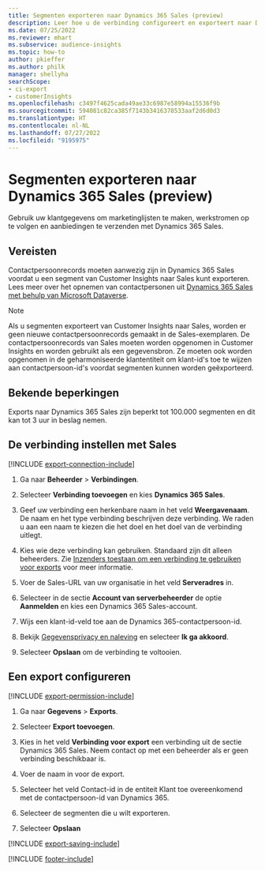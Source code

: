 ```yaml
---
title: Segmenten exporteren naar Dynamics 365 Sales (preview)
description: Leer hoe u de verbinding configureert en exporteert naar Dynamics 365 Sales.
ms.date: 07/25/2022
ms.reviewer: mhart
ms.subservice: audience-insights
ms.topic: how-to
author: pkieffer
ms.author: philk
manager: shellyha
searchScope:
- ci-export
- customerInsights
ms.openlocfilehash: c3497f4625cada49ae33c6987e58994a15536f9b
ms.sourcegitcommit: 594081c82ca385f7143b3416378533aaf2d6d0d3
ms.translationtype: HT
ms.contentlocale: nl-NL
ms.lasthandoff: 07/27/2022
ms.locfileid: "9195975"
---
```

# <a name="export-segments-to-dynamics-365-sales-preview"></a>Segmenten exporteren naar Dynamics 365 Sales (preview)

Gebruik uw klantgegevens om marketinglijsten te maken, werkstromen op te volgen en aanbiedingen te verzenden met Dynamics 365 Sales.

## <a name="prerequisites"></a>Vereisten

Contactpersoonrecords moeten aanwezig zijn in Dynamics 365 Sales voordat u een segment van Customer Insights naar Sales kunt exporteren. Lees meer over het opnemen van contactpersonen uit [Dynamics 365 Sales met behulp van Microsoft Dataverse](connect-dataverse-managed-lake.md).

   > [!NOTE]
   > Als u segmenten exporteert van Customer Insights naar Sales, worden er geen nieuwe contactpersoonrecords gemaakt in de Sales-exemplaren. De contactpersoonrecords van Sales moeten worden opgenomen in Customer Insights en worden gebruikt als een gegevensbron. Ze moeten ook worden opgenomen in de geharmoniseerde klantentiteit om klant-id's toe te wijzen aan contactpersoon-id's voordat segmenten kunnen worden geëxporteerd.

## <a name="known-limitations"></a>Bekende beperkingen

Exports naar Dynamics 365 Sales zijn beperkt tot 100.000 segmenten en dit kan tot 3 uur in beslag nemen.

## <a name="set-up-connection-to-sales"></a>De verbinding instellen met Sales

[!INCLUDE [export-connection-include](includes/export-connection-admn.md)]

1. Ga naar **Beheerder** > **Verbindingen**.

1. Selecteer **Verbinding toevoegen** en kies **Dynamics 365 Sales**.

1. Geef uw verbinding een herkenbare naam in het veld **Weergavenaam**. De naam en het type verbinding beschrijven deze verbinding. We raden u aan een naam te kiezen die het doel en het doel van de verbinding uitlegt.

1. Kies wie deze verbinding kan gebruiken. Standaard zijn dit alleen beheerders. Zie [Inzenders toestaan om een verbinding te gebruiken voor exports](connections.md#allow-contributors-to-use-a-connection-for-exports) voor meer informatie.

1. Voer de Sales-URL van uw organisatie in het veld **Serveradres** in.

1. Selecteer in de sectie **Account van serverbeheerder** de optie **Aanmelden** en kies een Dynamics 365 Sales-account.

1. Wijs een klant-id-veld toe aan de Dynamics 365-contactpersoon-id.

1. Bekijk [Gegevensprivacy en naleving](connections.md#data-privacy-and-compliance) en selecteer **Ik ga akkoord**.

1. Selecteer **Opslaan** om de verbinding te voltooien.

## <a name="configure-an-export"></a>Een export configureren

[!INCLUDE [export-permission-include](includes/export-permission.md)]

1. Ga naar **Gegevens** > **Exports**.

1. Selecteer **Export toevoegen**.

1. Kies in het veld **Verbinding voor export** een verbinding uit de sectie Dynamics 365 Sales. Neem contact op met een beheerder als er geen verbinding beschikbaar is.

1. Voer de naam in voor de export.

1. Selecteer het veld Contact-id in de entiteit Klant toe overeenkomend met de contactpersoon-id van Dynamics 365.

1. Selecteer de segmenten die u wilt exporteren.

1. Selecteer **Opslaan**

[!INCLUDE [export-saving-include](includes/export-saving.md)]

[!INCLUDE [footer-include](includes/footer-banner.md)]
